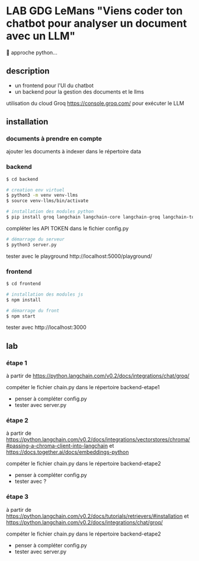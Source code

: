 # LAB GDG LeMans "Viens coder ton chatbot pour analyser un document avec un LLM"

🐍  approche python...

## description 

* un frontend pour l'UI du chatbot
* un backend pour la gestion des documents et le llms

utilisation du cloud Groq https://console.groq.com/ pour exécuter le LLM

## installation 

### documents à prendre en compte

ajouter les documents à indexer dans le répertoire data

### backend 

```bash
$ cd backend

# creation env virtuel
$ python3 -m venv venv-llms
$ source venv-llms/bin/activate

# installation des modules python 
$ pip install groq langchain langchain-core langchain-groq langchain-together langchain-community sentence_transformers chromadb pypdf unstructured
```

compléter les API TOKEN dans le fichier config.py

```bash
# démarrage du serveur
$ python3 server.py
```

tester avec le playground http://localhost:5000/playground/

### frontend 

```bash
$ cd frontend

# installation des modules js 
$ npm install
```

```bash
# démarrage du front
$ npm start
```

tester avec http://localhost:3000


## lab 

### étape 1

à partir de https://python.langchain.com/v0.2/docs/integrations/chat/groq/

compéter le fichier chain.py dans le répertoire backend-etape1

* penser à compléter config.py
* tester avec server.py


### étape 2

à partir de https://python.langchain.com/v0.2/docs/integrations/vectorstores/chroma/#passing-a-chroma-client-into-langchain et https://docs.together.ai/docs/embeddings-python

compéter le fichier chain.py dans le répertoire backend-etape2

* penser à compléter config.py
* tester avec ?

### étape 3

à partir de https://python.langchain.com/v0.2/docs/tutorials/retrievers/#installation et https://python.langchain.com/v0.2/docs/integrations/chat/groq/


compéter le fichier chain.py dans le répertoire backend-etape2

* penser à compléter config.py
* tester avec server.py
